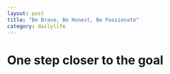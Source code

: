 ```yaml
---
layout: post
title: "Be Brave, Be Honest, Be Passionate"
category: dailylife
---
```



# One step closer to the goal